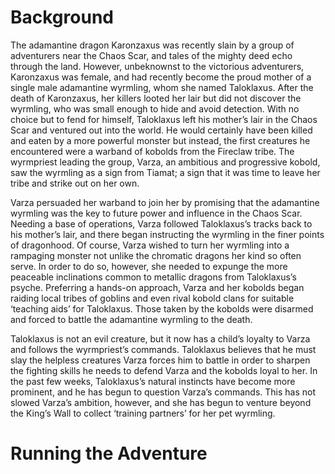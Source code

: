 # Background
The adamantine dragon Karonzaxus was recently slain by a group of adventurers near the Chaos Scar, and tales of the mighty deed echo through the land. However, unbeknownst to the victorious adventurers, Karonzaxus was female, and had recently become the proud mother of a single male adamantine wyrmling, whom she named Taloklaxus. After the death of Karonzaxus, her killers looted her lair but did not discover the wyrmling, who was small enough to hide and avoid detection. With no choice but to fend for himself, Taloklaxus left his mother’s lair in the Chaos Scar and ventured out into the world. He would certainly have been killed and eaten by a more powerful monster but instead, the first creatures he encountered were a warband of kobolds from the Fireclaw tribe. The wyrmpriest leading the group, Varza, an ambitious and progressive kobold, saw the wyrmling as a sign from Tiamat; a sign that it was time to leave her tribe and strike out on her own. 

Varza persuaded her warband to join her by promising that the adamantine wyrmling was the key to future power and influence in the Chaos Scar. Needing a base of operations, Varza followed Taloklaxus’s tracks back to his mother’s lair, and there began instructing the wyrmling in the finer points of dragonhood. Of course, Varza wished to turn her wyrmling into a rampaging monster not unlike the chromatic dragons her kind so often serve. In order to do so, however, she needed to expunge the more peaceable inclinations common to metallic dragons from Taloklaxus’s psyche. Preferring a hands-on approach, Varza and her kobolds began raiding local tribes of goblins and even rival kobold clans for suitable ‘teaching aids’ for Taloklaxus. Those taken by the kobolds were disarmed and forced to battle the adamantine wyrmling to the death. 

Taloklaxus is not an evil creature, but it now has a child’s loyalty to Varza and follows the wyrmpriest’s commands. Taloklaxus believes that he must slay the helpless creatures Varza forces him to battle in order to sharpen the fighting skills he needs to defend Varza and the kobolds loyal to her. In the past few weeks, Taloklaxus’s natural instincts have become more prominent, and he has begun to question Varza’s commands. This has not slowed Varza’s ambition, however, and she has begun to venture beyond the King’s Wall to collect ‘training partners’ for her pet wyrmling.

# Running the Adventure
